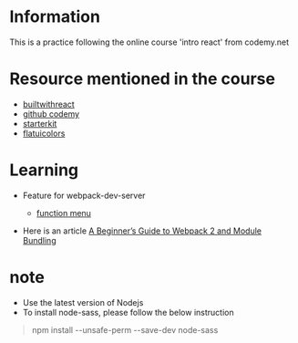 # Information
This is a practice following the online course 'intro react' from codemy.net

# Resource mentioned in the course

- [builtwithreact](http://builtwithreact.io)
- [github codemy](https://github.com/codemy)
- [starterkit](https://github.com/codemy/web-starter-kit)
- [flatuicolors](http://flatuicolors.com/)

# Learning

- Feature for webpack-dev-server

  + [function menu](http://localhost:8080/webpack-dev-server)

- Here is an article [A Beginner’s Guide to Webpack 2 and Module Bundling](https://www.sitepoint.com/beginners-guide-to-webpack-2-and-module-bundling/)

# note

- Use the latest version of Nodejs
- To install node-sass, please follow the below instruction

> npm install --unsafe-perm --save-dev node-sass

